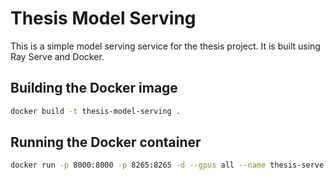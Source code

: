 # Thesis Model Serving

This is a simple model serving service for the thesis project. It is built using Ray Serve and Docker.

## Building the Docker image

```bash
docker build -t thesis-model-serving .
```

## Running the Docker container

```bash
docker run -p 8000:8000 -p 8265:8265 -d --gpus all --name thesis-serve thesis-model-serving
```